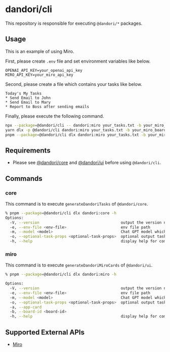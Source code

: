 # dandori/cli

This repository is responsible for executing `@dandori/*` packages.

## Usage

This is an example of using Miro.

First, please create `.env` file and set environment variables like below.

```text
OPENAI_API_KEY=your_openai_api_key
MIRO_API_KEY=your_miro_api_key
```

Second, please create a file which contains your tasks like below.

```text
Today's My Tasks
* Send Email to John
* Send Email to Mary
* Report to Boss after sending emails
```

Finally, please execute the following command.

```bash
npx --package=@dandori/cli -- dandori:miro your_tasks.txt -b your_miro_board_id
yarn dlx -p @dandori/cli dandori:miro your_tasks.txt -b your_miro_board_id
pnpm --package=@dandori/cli dlx dandori:miro your_tasks.txt -b your_miro_board_id
```

## Requirements

* Please see [@dandori/core](../core/README.md) and [@dandori/ui](../ui/README.md) before using `@dandori/cli`.

## Commands

### core

This command is to execute `generateDandoriTasks` of `@dandori/core`.

```bash
% pnpm --package=@dandori/cli dlx dandori:core -h
Options:
  -V, --version                                    output the version number
  -e, --env-file <env-file>                        env file path
  -m, --model <model>                              Chat GPT model which supports function_calling
  -o, --optional-task-props <optional-task-props>  optional output task props which delimiter is a comma
  -h, --help                                       display help for command
```

### miro

This command is to execute `generateDandoriMiroCards` of `@dandori/ui`.

```bash
% pnpm --package=@dandori/cli dlx dandori:miro -h

Options:
  -V, --version                                    output the version number
  -e, --env-file <env-file>                        env file path
  -m, --model <model>                              Chat GPT model which supports function_calling
  -o, --optional-task-props <optional-task-props>  optional output task props which delimiter is a comma
  -a, --app-card
  -b, --board-id <board-id>
  -h, --help                                       display help for command
```

## Supported External APIs

* [Miro](https://miro.com/)